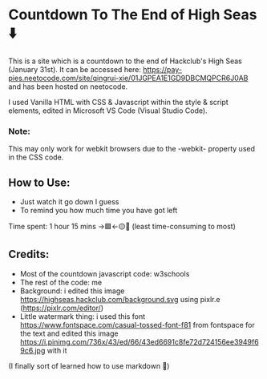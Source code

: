 # Countdown To The End of High Seas ⬇️

This is a site which is a countdown to the end of Hackclub's High Seas (January 31st). It can be accessed here: https://pay-pies.neetocode.com/site/qingrui-xie/01JGPEA1E1GD9DBCMQPCR6J0AB and has been hosted on neetocode.

I used Vanilla HTML with CSS & Javascript within the style & script elements, edited in Microsoft VS Code (Visual Studio Code).

### Note:
This may only work for webkit browsers due to the -webkit- property used in the CSS code.

## How to Use:
- Just watch it go down I guess
- To remind you how much time you have got left

Time spent: 1 hour 15 mins ->🟩<-🟡🔴 (least time-consuming to most)

## Credits:
- Most of the countdown javascript code: w3schools
- The rest of the code: me
- Background: i edited this image https://highseas.hackclub.com/background.svg using pixlr.e (https://pixlr.com/editor/)
- Little watermark thing: i used this font https://www.fontspace.com/casual-tossed-font-f81 from fontspace for the text and edited this image https://i.pinimg.com/736x/43/ed/66/43ed6691c8fe72d724156ee3949f69c6.jpg with it

(I finally sort of learned how to use markdown 🥳)  

